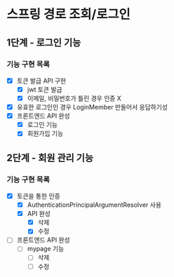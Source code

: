 # 스프링 경로 조회/로그인

## 1단계 - 로그인 기능
### 기능 구현 목록
- [x] 토큰 발급 API 구현
    - [x] jwt 토큰 발급
    - [x] 이메일, 비밀번호가 틀린 경우 인증 X
- [x] 유효한 로그인인 경우 LoginMember 만들어서 응답하기성
- [x] 프론트엔드 API 완성
  - [x] 로그인 기능
  - [x] 회원가입 기능
  
## 2단계 - 회원 관리 기능
### 기능 구현 목록
- [x] 토큰을 통한 인증
  - [x] AuthenticationPrincipalArgumentResolver 사용
  - [x] API 완성
    - [x] 삭제
    - [x] 수정
- [ ] 프론트엔드 API 완성
  - [ ] mypage 기능
    - [ ] 삭제
    - [ ] 수정